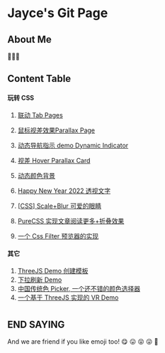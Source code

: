# Jayce's Git Page

## About Me

🥳🥳🥳 

## Content Table

#### 玩转 CSS

1. [联动 Tab Pages](https://jaycethanks.github.io/demos/CssTrick/interactiveCarousel/)

2. [鼠标视差效果Parallax Page](https://jaycethanks.github.io/demos/CssTrick/ParallaxPage)

3. [动态导航指示 demo Dynamic Indicator](https://jaycethanks.github.io/demos/DynamicNavgatorIndicator/)

4. [视差 Hover Parallax Card](https://jaycethanks.github.io/demos/CssTrick/ParallaxCard)

5. [动态颜色背景](https://jaycethanks.github.io/demos/CssTrick/DynamicBackgroundColor)

6. [Happy New Year 2022 透视文字](https://jaycethanks.github.io/demos/CssTrick/HappyNewYear2022)

7. [[CSS] Scale+Blur 可爱的眼睛](https://jaycethanks.github.io/demos/CssTrick/scale-blur/)

8. [PureCSS 实现文章阅读更多+折叠效果](https://jaycethanks.github.io/demos/CssTrick/purecss-continue-reading)

9. [一个 Css Filter 预览器的实现](https://jaycethanks.github.io/demos/CssTrick/filtercomparison)

   

   

   

   

   



#### 其它

1. [ThreeJS Demo 创建模板](https://jaycethanks.github.io/demos/ThreeJsDemoPlatform/)
2. [下拉刷新 Demo](https://jaycethanks.github.io/demos/DragPullRefresh)
3. [中国传统色 Picker, 一个还不错的颜色选择器](https://jaycethanks.github.io/demos/ChinaTradColorPick/)
4. [一个基于 ThreeJS 实现的 VR Demo](https://jaycethanks.github.io/demos/ThreejsPipesMapping/)

#

#

#

#

## END SAYING

And we are friend if you like emoji too! 😋 😛 😝 😜 🤪
